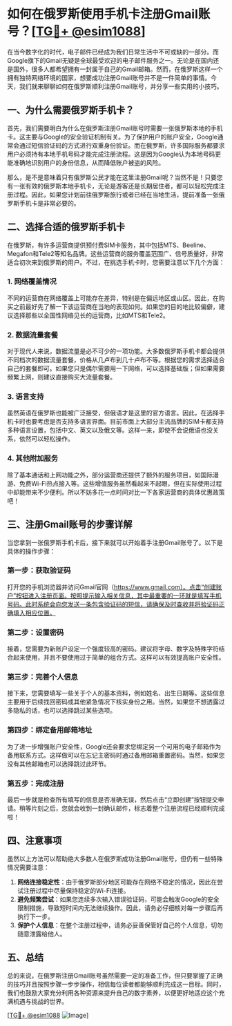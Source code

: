 # 如何在俄罗斯使用手机卡注册Gmail账号？[[TG💪+ @esim1088](https://t.me/s/esim1088)]

在当今数字化的时代，电子邮件已经成为我们日常生活中不可或缺的一部分。而Google旗下的Gmail无疑是全球最受欢迎的电子邮件服务之一。无论是在国内还是国外，很多人都希望拥有一封属于自己的Gmail邮箱。然而，在俄罗斯这样一个拥有独特网络环境的国家，想要成功注册Gmail账号并不是一件简单的事情。今天，我们就来聊聊如何在俄罗斯顺利注册Gmail账号，并分享一些实用的小技巧。

## 一、为什么需要俄罗斯手机卡？

首先，我们需要明白为什么在俄罗斯注册Gmail账号时需要一张俄罗斯本地的手机卡。这主要与Google的安全验证机制有关。为了保护用户的账户安全，Google通常会通过短信验证码的方式进行双重身份验证。而在俄罗斯，许多国际服务都要求用户必须持有本地手机号码才能完成注册流程。这是因为Google认为本地号码更能准确地识别用户的身份信息，从而降低账户被盗的风险。

那么，是不是意味着只有俄罗斯公民才能在这里注册Gmail呢？当然不是！只要您有一张有效的俄罗斯本地手机卡，无论是游客还是长期居住者，都可以轻松完成注册过程。因此，如果您计划前往俄罗斯旅行或者已经在当地生活，提前准备一张俄罗斯手机卡是非常必要的。

## 二、选择合适的俄罗斯手机卡

在俄罗斯，有许多运营商提供预付费SIM卡服务，其中包括MTS、Beeline、Megafon和Tele2等知名品牌。这些运营商的服务覆盖范围广、信号质量好，非常适合初次来到俄罗斯的用户。不过，在挑选手机卡时，您需要注意以下几个方面：

### 1. 网络覆盖情况
不同的运营商在网络覆盖上可能存在差异，特别是在偏远地区或山区。因此，在购买之前最好先了解一下该运营商在当地的表现如何。如果您的目的地比较偏僻，建议选择那些以全国性网络见长的运营商，比如MTS和Tele2。

### 2. 数据流量套餐
对于现代人来说，数据流量是必不可少的一项功能。大多数俄罗斯手机卡都会提供不同档次的数据流量套餐，价格从几卢布到几十卢布不等。根据您的需求选择适合自己的套餐即可。如果您只是偶尔需要用一下网络，可以选择基础版；但如果需要频繁上网，则建议直接购买大流量套餐。

### 3. 语言支持
虽然英语在俄罗斯也能被广泛接受，但俄语才是这里的官方语言。因此，在选择手机卡时也要考虑是否支持多语言界面。目前市面上大部分主流品牌的SIM卡都支持多种语言设置，包括中文、英文以及俄文等。这样一来，即使不会说俄语也没关系，依然可以轻松操作。

### 4. 其他附加服务
除了基本通话和上网功能之外，部分运营商还提供了额外的服务项目，如国际漫游、免费Wi-Fi热点接入等。这些增值服务虽然看起来不起眼，但在实际使用过程中却能带来不少便利。所以不妨多花一点时间对比一下各家运营商的具体优惠政策吧！

## 三、注册Gmail账号的步骤详解

当您拿到一张俄罗斯手机卡后，接下来就可以开始着手注册Gmail账号了。以下是具体的操作步骤：

### 第一步：获取验证码
打开您的手机浏览器并访问Gmail官网（https://www.gmail.com）。点击“创建账户”按钮进入注册页面。按照提示输入相关信息，其中最重要的一环就是填写手机号码。此时系统会向您发送一条包含验证码的短信，请确保及时查收并将验证码正确填入相应位置。

### 第二步：设置密码
接着，您需要为新账户设定一个强度较高的密码。建议将字母、数字及特殊字符结合起来使用，并且不要使用过于简单的组合方式。这样可以有效提高账户安全性。

### 第三步：完善个人信息
接下来，您需要填写一些关于个人的基本资料，例如姓名、出生日期等。这些信息主要用于后续找回密码或其他紧急情况下核实身份之用。当然，如果您不想透露过多隐私的话，也可以选择跳过某些选项。

### 第四步：绑定备用邮箱地址
为了进一步增强账户安全性，Google还会要求您绑定另一个可用的电子邮箱作为备用联系方式。这样做可以在忘记主密码时通过备用邮箱重置密码。当然，如果您没有其他邮箱也可以选择跳过此环节。

### 第五步：完成注册
最后一步就是检查所有填写的信息是否准确无误，然后点击“立即创建”按钮提交申请。稍等片刻之后，您就会收到一封确认邮件，标志着整个注册流程已经顺利完成啦！

## 四、注意事项

虽然以上方法可以帮助绝大多数人在俄罗斯成功注册Gmail账号，但仍有一些特殊情况需要注意：

1. **网络连接稳定性**：由于俄罗斯部分地区可能存在网络不稳定的情况，因此在尝试注册过程中尽量保持稳定的Wi-Fi连接。
2. **避免频繁尝试**：如果您连续多次输入错误验证码，可能会触发Google的安全限制措施，导致短时间内无法继续操作。因此，请务必仔细核对每一步骤后再执行下一步。
3. **保护个人信息**：在整个注册过程中，请务必妥善保管好自己的个人信息，切勿随意泄露给他人。

## 五、总结

总的来说，在俄罗斯注册Gmail账号虽然需要一定的准备工作，但只要掌握了正确的技巧并且按照步骤一步步操作，相信每位读者都能够顺利完成这一目标。同时，我们也鼓励大家充分利用各种资源来提升自己的数字素养，以便更好地适应这个充满机遇与挑战的世界。

[[TG💪+ @esim1088](https://t.me/s/esim1088) ![Image](https://i.postimg.cc/4NQfJmqS/Snipaste-2025-05-13-00-14-12.png)]